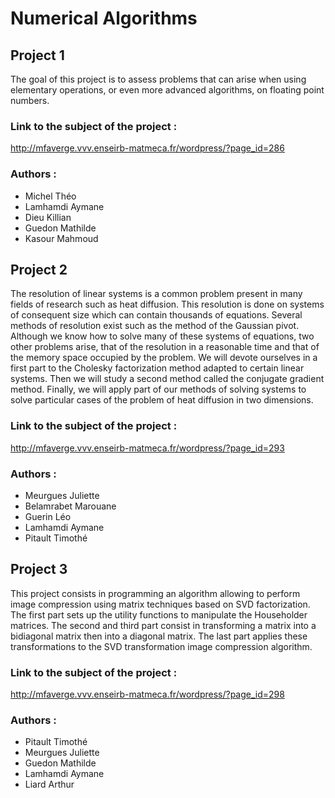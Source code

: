 # Numerical Algorithms

## Project 1

The goal of this project is to assess problems that can arise when using elementary operations, or even more advanced algorithms, on floating point numbers.

### Link to the subject of the project :

<http://mfaverge.vvv.enseirb-matmeca.fr/wordpress/?page_id=286>

### Authors :

- Michel Théo
- Lamhamdi Aymane
- Dieu Killian
- Guedon Mathilde
- Kasour Mahmoud

## Project 2

The resolution of linear systems is a common problem present in many fields of research such as heat diffusion. This resolution is done on systems of consequent size which can contain thousands of equations. Several methods of resolution exist such as the method of the Gaussian pivot. Although we know how to solve many of these systems of equations, two other problems arise, that of the resolution in a reasonable time and that of the memory space occupied by the problem. We will devote ourselves in a first part to the Cholesky factorization method adapted to certain linear systems. Then we will study a second method called the conjugate gradient method. Finally, we will apply part of our methods of solving systems to solve particular cases of the problem of heat diffusion in two dimensions.

### Link to the subject of the project :

<http://mfaverge.vvv.enseirb-matmeca.fr/wordpress/?page_id=293>

### Authors :

- Meurgues Juliette
- Belamrabet Marouane
- Guerin Léo
- Lamhamdi Aymane
- Pitault Timothé

## Project 3

This project consists in programming an algorithm allowing to perform image compression using matrix techniques based on SVD factorization. The first part sets up the utility functions to manipulate the Householder matrices. The second and third part consist in transforming a matrix into a bidiagonal matrix then into a diagonal matrix. The last part applies these transformations to the SVD transformation image compression algorithm.

### Link to the subject of the project :

<http://mfaverge.vvv.enseirb-matmeca.fr/wordpress/?page_id=298>

### Authors : 

- Pitault Timothé
- Meurgues Juliette
- Guedon Mathilde	
- Lamhamdi Aymane
- Liard Arthur
